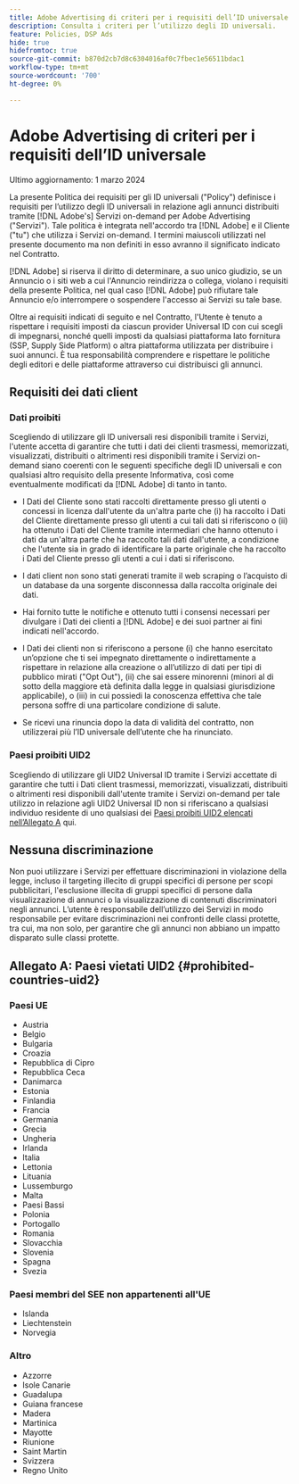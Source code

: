 ```yaml
---
title: Adobe Advertising di criteri per i requisiti dell’ID universale
description: Consulta i criteri per l’utilizzo degli ID universali.
feature: Policies, DSP Ads
hide: true
hidefromtoc: true
source-git-commit: b870d2cb7d8c6304016af0c7fbec1e56511bdac1
workflow-type: tm+mt
source-wordcount: '700'
ht-degree: 0%

---
```


# Adobe Advertising di criteri per i requisiti dell’ID universale

<!-- In TOC, but hidden from TOC and both external and internal search -->

Ultimo aggiornamento: 1 marzo 2024

La presente Politica dei requisiti per gli ID universali (&quot;Policy&quot;) definisce i requisiti per l’utilizzo degli ID universali in relazione agli annunci distribuiti tramite [!DNL Adobe's] Servizi on-demand per Adobe Advertising (&quot;Servizi&quot;). Tale politica è integrata nell&#39;accordo tra [!DNL Adobe] e il Cliente (&quot;tu&quot;) che utilizza i Servizi on-demand. I termini maiuscoli utilizzati nel presente documento ma non definiti in esso avranno il significato indicato nel Contratto.

[!DNL Adobe] si riserva il diritto di determinare, a suo unico giudizio, se un Annuncio o i siti web a cui l&#39;Annuncio reindirizza o collega, violano i requisiti della presente Politica, nel qual caso [!DNL Adobe] può rifiutare tale Annuncio e/o interrompere o sospendere l&#39;accesso ai Servizi su tale base.

Oltre ai requisiti indicati di seguito e nel Contratto, l&#39;Utente è tenuto a rispettare i requisiti imposti da ciascun provider Universal ID con cui scegli di impegnarsi, nonché quelli imposti da qualsiasi piattaforma lato fornitura (SSP, Supply Side Platform) o altra piattaforma utilizzata per distribuire i suoi annunci. È tua responsabilità comprendere e rispettare le politiche degli editori e delle piattaforme attraverso cui distribuisci gli annunci.

## Requisiti dei dati client

### Dati proibiti

Scegliendo di utilizzare gli ID universali resi disponibili tramite i Servizi, l&#39;utente accetta di garantire che tutti i dati dei clienti trasmessi, memorizzati, visualizzati, distribuiti o altrimenti resi disponibili tramite i Servizi on-demand siano coerenti con le seguenti specifiche degli ID universali e con qualsiasi altro requisito della presente Informativa, così come eventualmente modificati da [!DNL Adobe] di tanto in tanto.

* I Dati del Cliente sono stati raccolti direttamente presso gli utenti o concessi in licenza dall&#39;utente da un&#39;altra parte che (i) ha raccolto i Dati del Cliente direttamente presso gli utenti a cui tali dati si riferiscono o (ii) ha ottenuto i Dati del Cliente tramite intermediari che hanno ottenuto i dati da un&#39;altra parte che ha raccolto tali dati dall&#39;utente, a condizione che l&#39;utente sia in grado di identificare la parte originale che ha raccolto i Dati del Cliente presso gli utenti a cui i dati si riferiscono.

* I dati client non sono stati generati tramite il web scraping o l’acquisto di un database da una sorgente disconnessa dalla raccolta originale dei dati.

* Hai fornito tutte le notifiche e ottenuto tutti i consensi necessari per divulgare i Dati dei clienti a [!DNL Adobe] e dei suoi partner ai fini indicati nell&#39;accordo.

* I Dati dei clienti non si riferiscono a persone (i) che hanno esercitato un’opzione che ti sei impegnato direttamente o indirettamente a rispettare in relazione alla creazione o all’utilizzo di dati per tipi di pubblico mirati (&quot;Opt Out&quot;), (ii) che sai essere minorenni (minori al di sotto della maggiore età definita dalla legge in qualsiasi giurisdizione applicabile), o (iii) in cui possiedi la conoscenza effettiva che tale persona soffre di una particolare condizione di salute.

* Se ricevi una rinuncia dopo la data di validità del contratto, non utilizzerai più l’ID universale dell’utente che ha rinunciato.

### Paesi proibiti UID2

Scegliendo di utilizzare gli UID2 Universal ID tramite i Servizi accettate di garantire che tutti i Dati client trasmessi, memorizzati, visualizzati, distribuiti o altrimenti resi disponibili dall&#39;utente tramite i Servizi on-demand per tale utilizzo in relazione agli UID2 Universal ID non si riferiscano a qualsiasi individuo residente di uno qualsiasi dei [Paesi proibiti UID2 elencati nell’Allegato A](#prohibited-countries-uid2) qui.

## Nessuna discriminazione

Non puoi utilizzare i Servizi per effettuare discriminazioni in violazione della legge, incluso il targeting illecito di gruppi specifici di persone per scopi pubblicitari, l&#39;esclusione illecita di gruppi specifici di persone dalla visualizzazione di annunci o la visualizzazione di contenuti discriminatori negli annunci. L’utente è responsabile dell’utilizzo dei Servizi in modo responsabile per evitare discriminazioni nei confronti delle classi protette, tra cui, ma non solo, per garantire che gli annunci non abbiano un impatto disparato sulle classi protette.

## Allegato A: Paesi vietati UID2 {#prohibited-countries-uid2}

### Paesi UE

* Austria
* Belgio
* Bulgaria
* Croazia
* Repubblica di Cipro
* Repubblica Ceca
* Danimarca
* Estonia
* Finlandia
* Francia
* Germania
* Grecia
* Ungheria
* Irlanda
* Italia
* Lettonia
* Lituania
* Lussemburgo
* Malta
* Paesi Bassi
* Polonia
* Portogallo
* Romania
* Slovacchia
* Slovenia
* Spagna
* Svezia

### Paesi membri del SEE non appartenenti all&#39;UE

* Islanda
* Liechtenstein
* Norvegia

### Altro

* Azzorre
* Isole Canarie
* Guadalupa
* Guiana francese
* Madera
* Martinica
* Mayotte
* Riunione
* Saint Martin
* Svizzera
* Regno Unito
